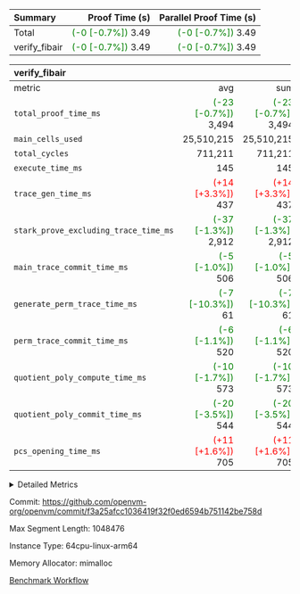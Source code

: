 | Summary | Proof Time (s) | Parallel Proof Time (s) |
|:---|---:|---:|
| Total | <span style='color: green'>(-0 [-0.7%])</span> 3.49 | <span style='color: green'>(-0 [-0.7%])</span> 3.49 |
| verify_fibair | <span style='color: green'>(-0 [-0.7%])</span> 3.49 | <span style='color: green'>(-0 [-0.7%])</span> 3.49 |


| verify_fibair |||||
|:---|---:|---:|---:|---:|
|metric|avg|sum|max|min|
| `total_proof_time_ms ` | <span style='color: green'>(-23 [-0.7%])</span> 3,494 | <span style='color: green'>(-23 [-0.7%])</span> 3,494 | <span style='color: green'>(-23 [-0.7%])</span> 3,494 | <span style='color: green'>(-23 [-0.7%])</span> 3,494 |
| `main_cells_used     ` |  25,510,215 |  25,510,215 |  25,510,215 |  25,510,215 |
| `total_cycles        ` |  711,211 |  711,211 |  711,211 |  711,211 |
| `execute_time_ms     ` |  145 |  145 |  145 |  145 |
| `trace_gen_time_ms   ` | <span style='color: red'>(+14 [+3.3%])</span> 437 | <span style='color: red'>(+14 [+3.3%])</span> 437 | <span style='color: red'>(+14 [+3.3%])</span> 437 | <span style='color: red'>(+14 [+3.3%])</span> 437 |
| `stark_prove_excluding_trace_time_ms` | <span style='color: green'>(-37 [-1.3%])</span> 2,912 | <span style='color: green'>(-37 [-1.3%])</span> 2,912 | <span style='color: green'>(-37 [-1.3%])</span> 2,912 | <span style='color: green'>(-37 [-1.3%])</span> 2,912 |
| `main_trace_commit_time_ms` | <span style='color: green'>(-5 [-1.0%])</span> 506 | <span style='color: green'>(-5 [-1.0%])</span> 506 | <span style='color: green'>(-5 [-1.0%])</span> 506 | <span style='color: green'>(-5 [-1.0%])</span> 506 |
| `generate_perm_trace_time_ms` | <span style='color: green'>(-7 [-10.3%])</span> 61 | <span style='color: green'>(-7 [-10.3%])</span> 61 | <span style='color: green'>(-7 [-10.3%])</span> 61 | <span style='color: green'>(-7 [-10.3%])</span> 61 |
| `perm_trace_commit_time_ms` | <span style='color: green'>(-6 [-1.1%])</span> 520 | <span style='color: green'>(-6 [-1.1%])</span> 520 | <span style='color: green'>(-6 [-1.1%])</span> 520 | <span style='color: green'>(-6 [-1.1%])</span> 520 |
| `quotient_poly_compute_time_ms` | <span style='color: green'>(-10 [-1.7%])</span> 573 | <span style='color: green'>(-10 [-1.7%])</span> 573 | <span style='color: green'>(-10 [-1.7%])</span> 573 | <span style='color: green'>(-10 [-1.7%])</span> 573 |
| `quotient_poly_commit_time_ms` | <span style='color: green'>(-20 [-3.5%])</span> 544 | <span style='color: green'>(-20 [-3.5%])</span> 544 | <span style='color: green'>(-20 [-3.5%])</span> 544 | <span style='color: green'>(-20 [-3.5%])</span> 544 |
| `pcs_opening_time_ms ` | <span style='color: red'>(+11 [+1.6%])</span> 705 | <span style='color: red'>(+11 [+1.6%])</span> 705 | <span style='color: red'>(+11 [+1.6%])</span> 705 | <span style='color: red'>(+11 [+1.6%])</span> 705 |



<details>
<summary>Detailed Metrics</summary>

|  | verify_program_compile_ms | total_cells | stark_prove_excluding_trace_time_ms | quotient_poly_compute_time_ms | quotient_poly_commit_time_ms | perm_trace_commit_time_ms | pcs_opening_time_ms | main_trace_commit_time_ms |
| --- | --- | --- | --- | --- | --- | --- | --- |
|  | 4 | 65,536 | 68 | 3 | 14 | 0 | 32 | 17 | 

| air_name | rows | quotient_deg | main_cols | interactions | constraints | cells |
| --- | --- | --- | --- | --- | --- | --- |
| AccessAdapterAir<2> |  | 4 |  | 5 | 12 |  | 
| AccessAdapterAir<4> |  | 4 |  | 5 | 12 |  | 
| AccessAdapterAir<8> |  | 4 |  | 5 | 12 |  | 
| FibonacciAir | 32,768 | 1 | 2 |  | 5 | 65,536 | 
| FriReducedOpeningAir |  | 4 |  | 35 | 59 |  | 
| NativePoseidon2Air<BabyBearParameters>, 1> |  | 4 |  | 31 | 302 |  | 
| PhantomAir |  | 4 |  | 3 | 4 |  | 
| ProgramAir |  | 1 |  | 1 | 4 |  | 
| VariableRangeCheckerAir |  | 1 |  | 1 | 4 |  | 
| VmAirWrapper<BranchNativeAdapterAir, BranchEqualCoreAir<1> |  | 2 |  | 11 | 23 |  | 
| VmAirWrapper<JalNativeAdapterAir, JalCoreAir> |  | 4 |  | 7 | 6 |  | 
| VmAirWrapper<NativeAdapterAir<2, 0>, PublicValuesCoreAir> |  | 4 |  | 11 | 22 |  | 
| VmAirWrapper<NativeAdapterAir<2, 1>, FieldArithmeticCoreAir> |  | 4 |  | 15 | 23 |  | 
| VmAirWrapper<NativeLoadStoreAdapterAir<1>, NativeLoadStoreCoreAir<1> |  | 4 |  | 15 | 20 |  | 
| VmAirWrapper<NativeLoadStoreAdapterAir<4>, NativeLoadStoreCoreAir<4> |  | 4 |  | 15 | 20 |  | 
| VmAirWrapper<NativeVectorizedAdapterAir<4>, FieldExtensionCoreAir> |  | 4 |  | 15 | 23 |  | 
| VmConnectorAir |  | 4 |  | 3 | 8 |  | 
| VolatileBoundaryAir |  | 4 |  | 4 | 16 |  | 

| group | trace_gen_time_ms | total_proof_time_ms | total_cycles | total_cells | stark_prove_excluding_trace_time_ms | quotient_poly_compute_time_ms | quotient_poly_commit_time_ms | perm_trace_commit_time_ms | pcs_opening_time_ms | main_trace_commit_time_ms | main_cells_used | generate_perm_trace_time_ms | execute_time_ms |
| --- | --- | --- | --- | --- | --- | --- | --- | --- | --- | --- | --- | --- | --- |
| verify_fibair | 437 | 3,494 | 711,211 | 72,898,584 | 2,912 | 573 | 544 | 520 | 705 | 506 | 25,510,215 | 61 | 145 | 

| group | air_name | rows | prep_cols | perm_cols | main_cols | cells |
| --- | --- | --- | --- | --- | --- | --- |
| verify_fibair | AccessAdapterAir<2> | 131,072 |  | 16 | 11 | 3,538,944 | 
| verify_fibair | AccessAdapterAir<4> | 65,536 |  | 16 | 13 | 1,900,544 | 
| verify_fibair | AccessAdapterAir<8> | 32,768 |  | 16 | 17 | 1,081,344 | 
| verify_fibair | FriReducedOpeningAir | 512 |  | 76 | 64 | 71,680 | 
| verify_fibair | NativePoseidon2Air<BabyBearParameters>, 1> | 8,192 |  | 36 | 348 | 3,145,728 | 
| verify_fibair | PhantomAir | 16,384 |  | 8 | 6 | 229,376 | 
| verify_fibair | ProgramAir | 8,192 |  | 8 | 10 | 147,456 | 
| verify_fibair | VariableRangeCheckerAir | 262,144 | 2 | 8 | 1 | 2,359,296 | 
| verify_fibair | VmAirWrapper<BranchNativeAdapterAir, BranchEqualCoreAir<1> | 262,144 |  | 28 | 23 | 13,369,344 | 
| verify_fibair | VmAirWrapper<JalNativeAdapterAir, JalCoreAir> | 32,768 |  | 12 | 10 | 720,896 | 
| verify_fibair | VmAirWrapper<NativeAdapterAir<2, 1>, FieldArithmeticCoreAir> | 524,288 |  | 20 | 30 | 26,214,400 | 
| verify_fibair | VmAirWrapper<NativeLoadStoreAdapterAir<1>, NativeLoadStoreCoreAir<1> | 262,144 |  | 36 | 25 | 15,990,784 | 
| verify_fibair | VmAirWrapper<NativeLoadStoreAdapterAir<4>, NativeLoadStoreCoreAir<4> | 16,384 |  | 36 | 34 | 1,146,880 | 
| verify_fibair | VmAirWrapper<NativeVectorizedAdapterAir<4>, FieldExtensionCoreAir> | 8,192 |  | 20 | 40 | 491,520 | 
| verify_fibair | VmConnectorAir | 2 | 1 | 8 | 4 | 24 | 
| verify_fibair | VolatileBoundaryAir | 131,072 |  | 8 | 11 | 2,490,368 | 

</details>


Commit: https://github.com/openvm-org/openvm/commit/f3a25afcc1036419f32f0ed6594b751142be758d

Max Segment Length: 1048476

Instance Type: 64cpu-linux-arm64

Memory Allocator: mimalloc

[Benchmark Workflow](https://github.com/openvm-org/openvm/actions/runs/12791172948)
